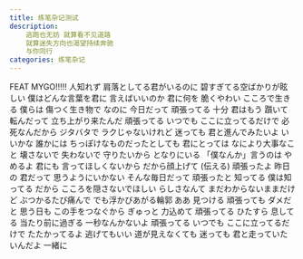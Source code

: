```yaml
---
title: 练笔杂记测试
description: 
    逃跑也无妨 就算看不见道路
    就算迷失方向也渴望持续奔驰
    与你同行
categories: 练笔杂记
---
```

FEAT MYGO!!!!!
人知れず
肩落としてる君がいるのに
碧すぎてる空ばかりが眩しい
僕はどんな言葉を君に
言えばいいのか
君に何を
脆くやわい こころで生きる
僕らは 傷つく生き物で
なのに 今日だって
頑張ってる 十分 君はもう
躓いて 転んだって
立ち上がり来たんだ
頑張ってる いつでも
ここに立ってるだけで
必死なんだから
ジタバタで ラクじゃないけれど
迷っても 君と進んでみたいよ
いいかな
誰かには
ちっぽけなものだったとしても
君にとっては
なにより大事なこと
壊さないで 失わないで
守りたいから
となりにいる
「僕なんか」言うのは やめるよ
君にも 言ってほしくないから
だから顔上げて (伝える)
頑張ったよ 昨日の 君だって
思うようにいかない
そんな毎日だって
頑張ったと 知ってる
僕は知ってる だから
こころを隠さないでほしい
らしさなんて
まだわからないままだけど
ぶつかるたび痛んで
でも浮かびあがる輪郭
ああ 見つける
頑張っても ダメだと 思う日も
この手をつなぐから
ぎゅっと 力込めて
頑張ってる ひたすら 息してる
当たり前に過ぎる
一秒なんかないよ
頑張ってる いつでも
ここに立ってるだけで
たたかってるよ
逃げてもいい 道が見えなくても
迷っても 君と走っていたいんだよ
一緒に
